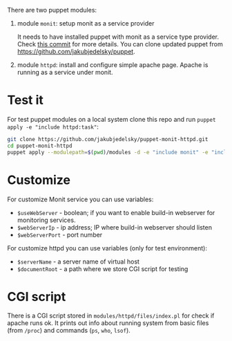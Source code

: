 There are two puppet modules:

1.  module `monit`: setup monit as a service provider

    It needs to have installed puppet with monit as a service type provider. Check [this commit](https://github.com/jakubjedelsky/puppet/commit/9c49519266c7a3f9f761bc5f6041c66d42c80d1f) for more details. You can clone updated puppet from https://github.com/jakubjedelsky/puppet.

2.  module `httpd`: install and configure simple apache page. Apache is running as a service under monit.

# Test it
For test puppet modules on a local system clone this repo and run `puppet apply -e "include httpd:task"`:
```bash
git clone https://github.com/jakubjedelsky/puppet-monit-httpd.git
cd puppet-monit-httpd
puppet apply --modulepath=$(pwd)/modules -d -e "include monit" -e "include httpd::monit"
```

# Customize
For customize Monit service you can use variables:
- `$useWebServer` - boolean; if you want to enable build-in webserver for monitoring services.
- `$webServerIp` - ip address; IP where build-in webserver should listen
- `$webServerPort` - port number

For customize httpd you can use variables (only for test environment):
- `$serverName` - a server name of virtual host
- `$documentRoot` - a path where we store CGI script for testing

# CGI script
There is a CGI script stored in `modules/httpd/files/index.pl` for check if apache runs ok. It prints out info about running system from basic files (from `/proc`) and commands (`ps`, `who`, `lsof`).
